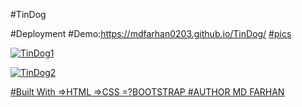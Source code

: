 #TinDog

#Deployment
#Demo:https://mdfarhan0203.github.io/TinDog/
<u>
#pics

![TinDog1](https://user-images.githubusercontent.com/50393822/234890304-9625f8b6-6a07-4d32-a7ca-6e4582bff947.jpg)

![TinDog2](https://user-images.githubusercontent.com/50393822/234890313-d9584487-3e02-4cdb-9d4c-e9027590979d.jpg)






<u>
#Built With
  =>HTML
  =>CSS
  =?BOOTSTRAP

<u>
#AUTHOR
MD FARHAN
